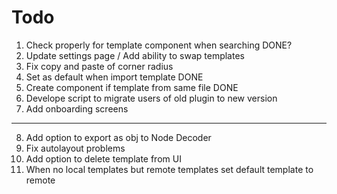 # Todo

1. Check properly for template component when searching DONE?
2. Update settings page / Add ability to swap templates
3. Fix copy and paste of corner radius
4. Set as default when import template DONE
5. Create component if template from same file DONE
6. Develope script to migrate users of old plugin to new version
7. Add onboarding screens
---
8. Add option to export as obj to Node Decoder
9. Fix autolayout problems
10. Add option to delete template from UI
11. When no local templates but remote templates set default template to remote